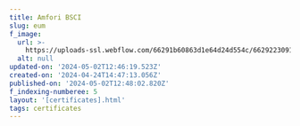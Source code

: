 ```yaml
---
title: Amfori BSCI
slug: eum
f_image:
  url: >-
    https://uploads-ssl.webflow.com/66291b60863d1e64d24d554c/662922309175b9ea9e932340_Mask%20Group%2018.png
  alt: null
updated-on: '2024-05-02T12:46:19.523Z'
created-on: '2024-04-24T14:47:13.056Z'
published-on: '2024-05-02T12:48:02.820Z'
f_indexing-numberee: 5
layout: '[certificates].html'
tags: certificates
---
```



